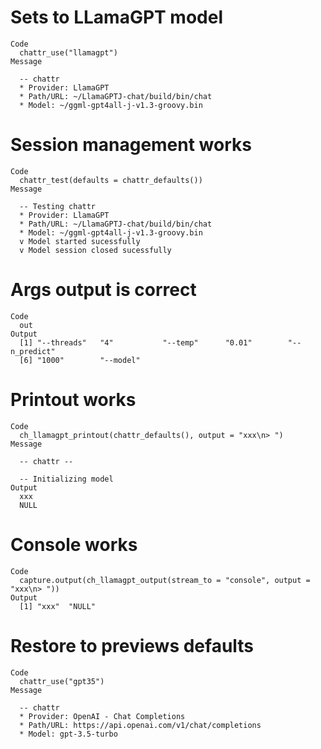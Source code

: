 # Sets to LLamaGPT model

    Code
      chattr_use("llamagpt")
    Message
      
      -- chattr 
      * Provider: LlamaGPT
      * Path/URL: ~/LlamaGPTJ-chat/build/bin/chat
      * Model: ~/ggml-gpt4all-j-v1.3-groovy.bin

# Session management works

    Code
      chattr_test(defaults = chattr_defaults())
    Message
      
      -- Testing chattr 
      * Provider: LlamaGPT
      * Path/URL: ~/LlamaGPTJ-chat/build/bin/chat
      * Model: ~/ggml-gpt4all-j-v1.3-groovy.bin
      v Model started sucessfully
      v Model session closed sucessfully

# Args output is correct

    Code
      out
    Output
      [1] "--threads"   "4"           "--temp"      "0.01"        "--n_predict"
      [6] "1000"        "--model"    

# Printout works

    Code
      ch_llamagpt_printout(chattr_defaults(), output = "xxx\n> ")
    Message
      
      -- chattr --
      
      -- Initializing model 
    Output
      xxx
      NULL

# Console works

    Code
      capture.output(ch_llamagpt_output(stream_to = "console", output = "xxx\n> "))
    Output
      [1] "xxx"  "NULL"

# Restore to previews defaults

    Code
      chattr_use("gpt35")
    Message
      
      -- chattr 
      * Provider: OpenAI - Chat Completions
      * Path/URL: https://api.openai.com/v1/chat/completions
      * Model: gpt-3.5-turbo

